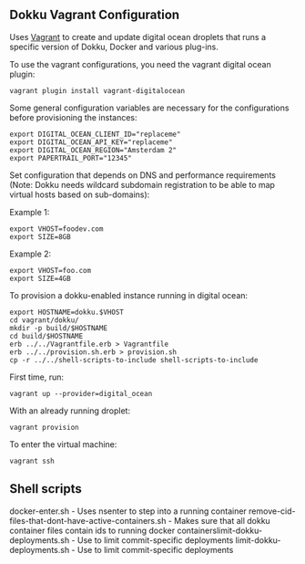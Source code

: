 Dokku Vagrant Configuration
-----------------------------

Uses [Vagrant](http://www.vagrantup.com/) to create and update digital ocean droplets that runs a specific version of Dokku, Docker and various plug-ins.

To use the vagrant configurations, you need the vagrant digital ocean plugin:

    vagrant plugin install vagrant-digitalocean

Some general configuration variables are necessary for the configurations before provisioning the instances:

    export DIGITAL_OCEAN_CLIENT_ID="replaceme"
    export DIGITAL_OCEAN_API_KEY="replaceme"
    export DIGITAL_OCEAN_REGION="Amsterdam 2"
    export PAPERTRAIL_PORT="12345"

Set configuration that depends on DNS and performance requirements (Note: Dokku needs wildcard subdomain registration to be able to map virtual hosts based on sub-domains):

Example 1:

    export VHOST=foodev.com
    export SIZE=8GB

Example 2:

    export VHOST=foo.com
    export SIZE=4GB

To provision a dokku-enabled instance running in digital ocean:

    export HOSTNAME=dokku.$VHOST
    cd vagrant/dokku/
    mkdir -p build/$HOSTNAME
    cd build/$HOSTNAME
    erb ../../Vagrantfile.erb > Vagrantfile
    erb ../../provision.sh.erb > provision.sh
    cp -r ../../shell-scripts-to-include shell-scripts-to-include

First time, run:

    vagrant up --provider=digital_ocean

With an already running droplet:

    vagrant provision

To enter the virtual machine:

    vagrant ssh

## Shell scripts

docker-enter.sh - Uses nsenter to step into a running container
remove-cid-files-that-dont-have-active-containers.sh - Makes sure that all dokku container files contain ids to running docker containerslimit-dokku-deployments.sh - Use to limit commit-specific deployments
limit-dokku-deployments.sh - Use to limit commit-specific deployments
